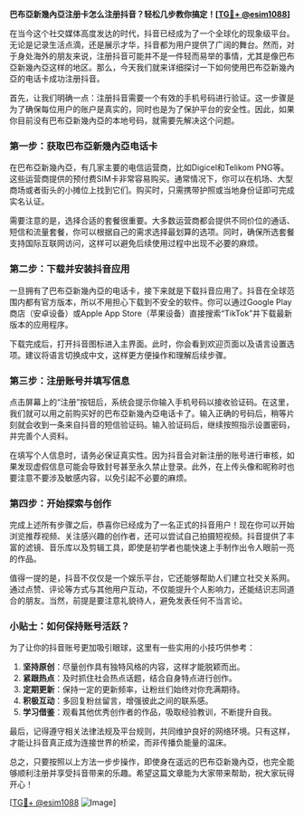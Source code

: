 **巴布亞新幾內亞注册卡怎么注册抖音？轻松几步教你搞定！[[TG💪+ @esim1088](https://t.me/s/esim1088)]**

在当今这个社交媒体高度发达的时代，抖音已经成为了一个全球化的现象级平台。无论是记录生活点滴，还是展示才华，抖音都为用户提供了广阔的舞台。然而，对于身处海外的朋友来说，注册抖音可能并不是一件轻而易举的事情，尤其是像巴布亞新幾內亞这样的地区。那么，今天我们就来详细探讨一下如何使用巴布亞新幾內亞的电话卡成功注册抖音。

首先，让我们明确一点：注册抖音需要一个有效的手机号码进行验证。这一步骤是为了确保每位用户的账户是真实的，同时也是为了保护平台的安全性。因此，如果你目前没有巴布亞新幾內亞的本地号码，就需要先解决这个问题。

### 第一步：获取巴布亞新幾內亞电话卡

在巴布亞新幾內亞，有几家主要的电信运营商，比如Digicel和Telikom PNG等。这些运营商提供的预付费SIM卡非常容易购买。通常情况下，你可以在机场、大型商场或者街头的小摊位上找到它们。购买时，只需携带护照或当地身份证即可完成实名认证。

需要注意的是，选择合适的套餐很重要。大多数运营商都会提供不同价位的通话、短信和流量套餐，你可以根据自己的需求选择最划算的选项。同时，确保所选套餐支持国际互联网访问，这样可以避免后续使用过程中出现不必要的麻烦。

### 第二步：下载并安装抖音应用

一旦拥有了巴布亞新幾內亞的电话卡，接下来就是下载抖音应用了。抖音在全球范围内都有官方版本，所以不用担心下载到不安全的软件。你可以通过Google Play商店（安卓设备）或Apple App Store（苹果设备）直接搜索“TikTok”并下载最新版本的应用程序。

下载完成后，打开抖音图标进入主界面。此时，你会看到欢迎页面以及语言设置选项。建议将语言切换成中文，这样更方便操作和理解后续步骤。

### 第三步：注册账号并填写信息

点击屏幕上的“注册”按钮后，系统会提示你输入手机号码以接收验证码。在这里，我们就可以用之前购买好的巴布亞新幾內亞电话卡了。输入正确的号码后，稍等片刻就会收到一条来自抖音的短信验证码。输入验证码后，继续按照指示设置密码，并完善个人资料。

在填写个人信息时，请务必保证真实性。因为抖音会对新注册的账号进行审核，如果发现虚假信息可能会导致封号甚至永久禁止登录。此外，在上传头像和昵称时也要注意不要涉及敏感内容，以免引起不必要的麻烦。

### 第四步：开始探索与创作

完成上述所有步骤之后，恭喜你已经成为了一名正式的抖音用户！现在你可以开始浏览推荐视频、关注感兴趣的创作者，还可以尝试自己拍摄短视频。抖音提供了丰富的滤镜、音乐库以及剪辑工具，即使是初学者也能快速上手制作出令人眼前一亮的作品。

值得一提的是，抖音不仅仅是一个娱乐平台，它还能够帮助人们建立社交关系网。通过点赞、评论等方式与其他用户互动，不仅能提升个人影响力，还能结识志同道合的朋友。当然，前提是要注意礼貌待人，避免发表任何不当言论。

### 小贴士：如何保持账号活跃？

为了让你的抖音账号更加吸引眼球，这里有一些实用的小技巧供参考：

1. **坚持原创**：尽量创作具有独特风格的内容，这样才能脱颖而出。
2. **紧跟热点**：及时抓住社会热点话题，结合自身特点进行创作。
3. **定期更新**：保持一定的更新频率，让粉丝们始终对你充满期待。
4. **积极互动**：多回复粉丝留言，增强彼此之间的联系感。
5. **学习借鉴**：观看其他优秀创作者的作品，吸取经验教训，不断提升自我。

最后，记得遵守相关法律法规及平台规则，共同维护良好的网络环境。只有这样，才能让抖音真正成为连接世界的桥梁，而非传播负能量的温床。

总之，只要按照以上方法一步步操作，即使身在遥远的巴布亞新幾內亞，也完全能够顺利注册并享受抖音带来的乐趣。希望这篇文章能为大家带来帮助，祝大家玩得开心！

[[TG💪+ @esim1088](https://t.me/s/esim1088) ![Image](https://i.postimg.cc/4NQfJmqS/Snipaste-2025-05-13-00-14-12.png)]